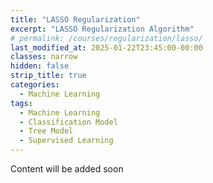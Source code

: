 ```yaml
---
title: "LASSO Regularization"
excerpt: "LASSO Regularization Algorithm"
# permalink: /courses/regularization/lasso/
last_modified_at: 2025-01-22T23:45:00-00:00
classes: narrow
hidden: false
strip_title: true
categories:
  - Machine Learning
tags: 
  - Machine Learning
  - Classification Model
  - Tree Model
  - Supervised Learning
---
```

Content will be added soon